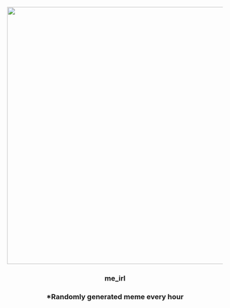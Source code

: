 <p align="center">
        <img src="https://i.redd.it/otk4ay52teg91.jpg" width="600" height="600">
        </p>
        <h3 align="center">me_irl</h3>
        <h3 align="center">*Randomly generated meme every hour</h3>
    